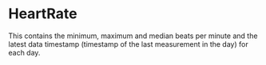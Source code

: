 # HeartRate
This contains the minimum, maximum and median beats per minute and the latest data timestamp (timestamp of the last measurement in the day) for each day.
